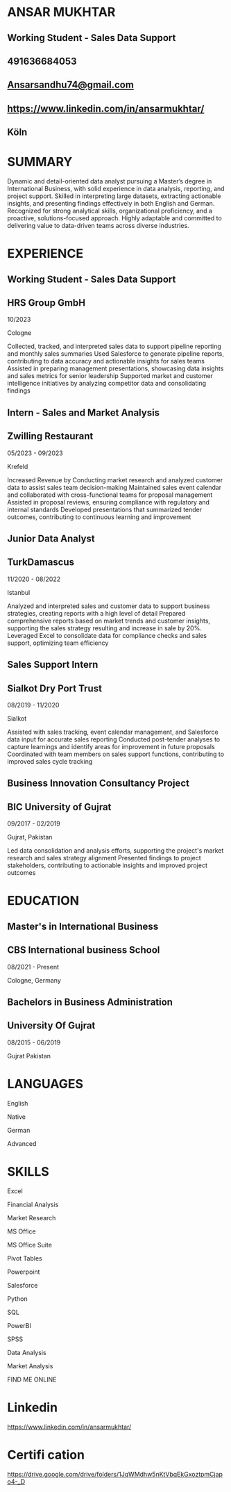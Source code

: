 # ANSAR MUKHTAR

## Working Student - Sales Data Support

## 491636684053

## Ansarsandhu74@gmail.com

## https://www.linkedin.com/in/ansarmukhtar/

## Köln


# SUMMARY

Dynamic and detail-oriented data analyst pursuing a Master’s degree in International Business, with solid experience in data analysis, reporting, and project support. Skilled in interpreting large datasets, extracting actionable insights, and presenting findings effectively in both English and German. Recognized for strong analytical skills, organizational proficiency, and a proactive, solutions-focused approach. Highly adaptable and committed to delivering value to data-driven teams across diverse industries.


# EXPERIENCE

## Working Student - Sales Data Support

## HRS Group GmbH

10/2023

Cologne

Collected, tracked, and interpreted sales data to support pipeline reporting and monthly sales summaries
Used Salesforce to generate pipeline reports, contributing to data accuracy and actionable insights for sales teams
Assisted in preparing management presentations, showcasing data insights and sales metrics for senior leadership
Supported market and customer intelligence initiatives by analyzing competitor data and consolidating findings

## Intern - Sales and Market Analysis

## Zwilling Restaurant

05/2023 - 09/2023

Krefeld

Increased Revenue by Conducting market research and analyzed customer data to assist sales team decision-making
Maintained sales event calendar and collaborated with cross-functional teams for proposal management
Assisted in proposal reviews, ensuring compliance with regulatory and internal standards
Developed presentations that summarized tender outcomes, contributing to continuous learning and improvement

## Junior Data Analyst

## TurkDamascus

11/2020 - 08/2022

Istanbul

Analyzed and interpreted sales and customer data to support business strategies, creating reports with a high level of detail
Prepared comprehensive reports based on market trends and customer insights, supporting the sales strategy resulting and increase in sale by 20%.
Leveraged Excel to consolidate data for compliance checks and sales support, optimizing team efficiency

## Sales Support Intern

## Sialkot Dry Port Trust

08/2019 - 11/2020

Sialkot

Assisted with sales tracking, event calendar management, and Salesforce data input for accurate sales reporting
Conducted post-tender analyses to capture learnings and identify areas for improvement in future proposals
Coordinated with team members on sales support functions, contributing to improved sales cycle tracking

## Business Innovation Consultancy Project

## BIC University of Gujrat

09/2017 - 02/2019

Gujrat, Pakistan

Led data consolidation and analysis efforts, supporting the project's market research and sales strategy alignment
Presented findings to project stakeholders, contributing to actionable insights and improved project outcomes

# EDUCATION

## Master's in International Business

## CBS International business School

08/2021 - Present

Cologne, Germany

## Bachelors in Business Administration

## University Of Gujrat

08/2015 - 06/2019

Gujrat Pakistan

# LANGUAGES

English

Native

German

Advanced

# SKILLS

Excel

Financial Analysis

Market Research

MS Office

MS Office Suite

Pivot Tables

Powerpoint

Salesforce

Python

SQL

PowerBI

SPSS

Data Analysis

Market Analysis

FIND ME ONLINE

# Linkedin

https://www.linkedin.com/in/ansarmukhtar/

# Certifi cation

https://drive.google.com/drive/folders/1JqWMdhw5nKtVbqEkGxoztpmCjapo4-_D
